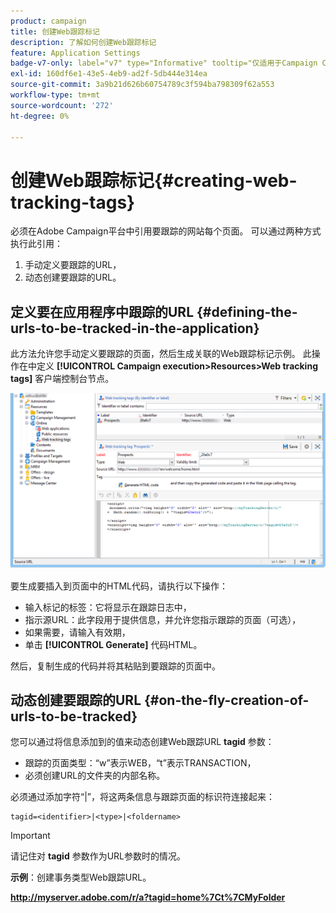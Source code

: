 ```yaml
---
product: campaign
title: 创建Web跟踪标记
description: 了解如何创建Web跟踪标记
feature: Application Settings
badge-v7-only: label="v7" type="Informative" tooltip="仅适用于Campaign Classicv7"
exl-id: 160df6e1-43e5-4eb9-ad2f-5db444e314ea
source-git-commit: 3a9b21d626b60754789c3f594ba798309f62a553
workflow-type: tm+mt
source-wordcount: '272'
ht-degree: 0%

---
```


# 创建Web跟踪标记{#creating-web-tracking-tags}

必须在Adobe Campaign平台中引用要跟踪的网站每个页面。 可以通过两种方式执行此引用：

1. 手动定义要跟踪的URL，
1. 动态创建要跟踪的URL。

## 定义要在应用程序中跟踪的URL {#defining-the-urls-to-be-tracked-in-the-application}

此方法允许您手动定义要跟踪的页面，然后生成关联的Web跟踪标记示例。 此操作在中定义 **[!UICONTROL Campaign execution>Resources>Web tracking tags]** 客户端控制台节点。

![](assets/d_ncs_integration_webtracking_screen.png)

要生成要插入到页面中的HTML代码，请执行以下操作：

* 输入标记的标签：它将显示在跟踪日志中，
* 指示源URL：此字段用于提供信息，并允许您指示跟踪的页面（可选），
* 如果需要，请输入有效期，
* 单击 **[!UICONTROL Generate]** 代码HTML。

然后，复制生成的代码并将其粘贴到要跟踪的页面中。

## 动态创建要跟踪的URL {#on-the-fly-creation-of-urls-to-be-tracked}

您可以通过将信息添加到的值来动态创建Web跟踪URL **tagid** 参数：

* 跟踪的页面类型：“w”表示WEB，“t”表示TRANSACTION，
* 必须创建URL的文件夹的内部名称。

必须通过添加字符“|”，将这两条信息与跟踪页面的标识符连接起来：

```
tagid=<identifier>|<type>|<foldername>
```

>[!IMPORTANT]
>
>请记住对 **tagid** 参数作为URL参数时的情况。

**示例**：创建事务类型Web跟踪URL。

**http://myserver.adobe.com/r/a?tagid=home%7Ct%7CMyFolder**
